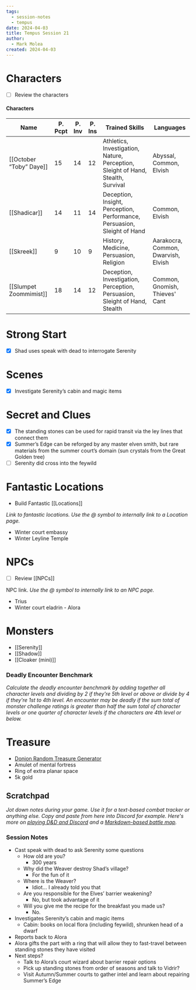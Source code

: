 ```yaml
---
tags:
  - session-notes
  - tempus
date: 2024-04-03
title: Tempus Session 21
author:
  - Mark Molea
created: 2024-04-03
---
```









# Characters

- [ ] Review the characters

#### Characters

|Name|P. Pcpt|P. Inv|P. Ins|Trained Skills|Languages|
|---|---|---|---|---|---|
|[[October “Toby” Daye]]|15|14|12|Athletics, Investigation, Nature, Perception, Sleight of Hand, Stealth, Survival|Abyssal, Common, Elvish|
|[[Shadicar]]|14|11|14|Deception, Insight, Perception, Performance, Persuasion, Sleight of Hand|Common, Elvish|
|[[Skreek]]|9|10|9|History, Medicine, Persuasion, Religion|Aarakocra, Common, Dwarvish, Elvish|
|[[Slumpet Zoommimist]]|18|14|12|Deception, Investigation, Perception, Persuasion, Sleight of Hand, Stealth|Common, Gnomish, Thieves' Cant|

  
  

# Strong Start

- [x] Shad uses speak with dead to interrogate Serenity

# Scenes

- [x] Investigate Serenity’s cabin and magic items

# Secret and Clues

- [x] The standing stones can be used for rapid transit via the ley lines that connect them
- [x] Summer’s Edge can be reforged by any master elven smith, but rare materials from the summer court’s domain (sun crystals from the Great Golden tree)
- [ ] Serenity did cross into the feywild

# Fantastic Locations

- Build Fantastic [[Locations]]

_Link to fantastic locations. Use the @ symbol to internally link to a Location page._

- Winter court embassy
- Winter Leyline Temple

# NPCs

- [ ] Review [[NPCs]]

NPC link. _Use the @ symbol to internally link to an NPC page._

- Trius
- Winter court eladrin - Alora

# Monsters

- [[Serenity]]
- [[Shadow]]
- [[Cloaker (mini)]]

  

### **Deadly Encounter Benchmark**

_Calculate the deadly encounter benchmark by adding together all character levels and dividing by 2 if they're 5th level or above or divide by 4 if they're 1st to 4th level. An encounter may be deadly if the sum total of monster challenge ratings is greater than half the sum total of character levels or one quarter of character levels if the characters are 4th level or below._

# Treasure

- [Donjon Random Treasure Generator](https://donjon.bin.sh/5e/random/#type=treasure;treasure-cr=4;treasure-loot_type=treasure_hoard)
- Amulet of mental fortress
- Ring of extra planar space
- 5k gold

  

## Scratchpad

_Jot down notes during your game. Use it for a text-based combat tracker or anything else. Copy and paste from here into Discord for example. Here's more on [playing D&D and Discord](https://slyflourish.com/playing_dnd_over_discord.html) and a [Markdown-based battle map](https://slyflourish.com/text-based_battle_maps.html)._

### Session Notes

- Cast speak with dead to ask Serenity some questions
    - How old are you?
        - 300 years
    - Why did the Weaver destroy Shad’s village?
        - For the fun of it
    - Where is the Weaver?
        - Idiot… I already told you that
    - Are you responsible for the Elves’ barrier weakening?
        - No, but took advantage of it
    - Will you give me the recipe for the breakfast you made us?
        - No.
- Investigates Serenity’s cabin and magic items
    - Cabin: books on local flora (including feywild), shrunken head of a dwarf
- Reports back to Alora
- Alora gifts the part with a ring that will allow they to fast-travel between standing stones they have visited
- Next steps?
    - Talk to Alora’s court wizard about barrier repair options
    - Pick up standing stones from order of seasons and talk to Vidrir?
    - Visit Autumn/Summer courts to gather intel and learn about repairing Summer’s Edge